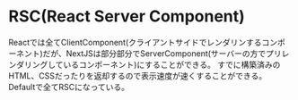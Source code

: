 # RSC(React Server Component)
Reactでは全てClientComponent(クライアントサイドでレンダリンするコンポーネント)だが、NextJSは部分部分でServerComponent(サーバーの方でプリレンダリングしているコンポーネント)にすることができる。
すでに構築済みのHTML、CSSだったりを返却するので表示速度が速くすることができる。
Defaultで全てRSCになっている。

